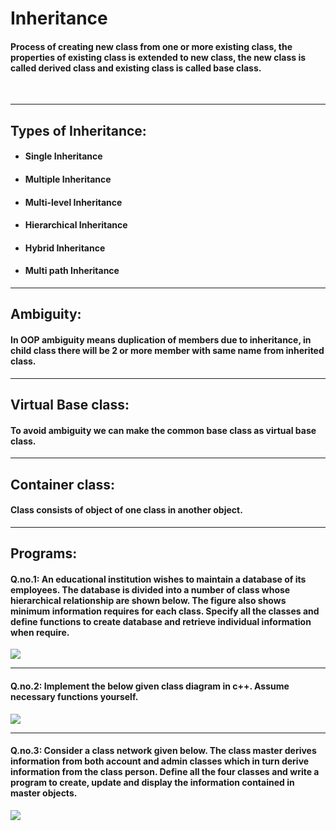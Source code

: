 # Inheritance

#### Process of creating new class from one or more existing class, the properties of existing class is extended to new class, the new class is called derived class and existing class is called base class.

<br>

---

## Types of Inheritance:

- #### Single Inheritance
- #### Multiple Inheritance
- #### Multi-level Inheritance
- #### Hierarchical Inheritance
- #### Hybrid Inheritance
- #### Multi path Inheritance

---

## Ambiguity:

#### In OOP ambiguity means duplication of members due to inheritance, in child class there will be 2 or more member with same name from inherited class.

---

## Virtual Base class:

#### To avoid ambiguity we can make the common base class as virtual base class.

---

## Container class:

#### Class consists of object of one class in another object.

---

## Programs:

#### Q.no.1: An educational institution wishes to maintain a database of its employees. The database is divided into a number of class whose hierarchical relationship are shown below. The figure also shows minimum information requires for each class. Specify all the classes and define functions to create database and retrieve individual information when require.

![](http://codingpractise.com/wp-content/uploads/2018/07/Class-relationship.jpg)

---

#### Q.no.2: Implement the below given class diagram in c++. Assume necessary functions yourself.

![](https://images.slideplayer.com/26/8495742/slides/slide_3.jpg)

---

#### Q.no.3: Consider a class network given below. The class master derives information from both account and admin classes which in turn derive information from the class person. Define all the four classes and write a program to create, update and display the information contained in master objects.

![](https://4.bp.blogspot.com/-BaAAu1mFgGw/VRvazf1aNGI/AAAAAAAABLo/1ArXZ6AoHNw/s1600/que.png)
